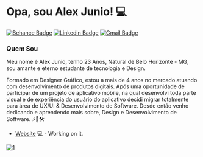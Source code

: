 <!--
**ajuniodx/ajuniodx** is a ✨ _special_ ✨ repository because its `README.md` (this file) appears on your GitHub profile.
### Hi there 👋
Here are some ideas to get you started:

- 🔭 I’m currently working on ...
- 🌱 I’m currently learning ...
- 👯 I’m looking to collaborate on ...
- 🤔 I’m looking for help with ...
- 💬 Ask me about ...
- 📫 How to reach me: ...
- 😄 Pronouns: ...
- ⚡ Fun fact: ...
[![Github Badge](https://img.shields.io/badge/-Github-000?style=flat-square&logo=Github&logoColor=white&link=https://github.com/ajuniodx)](https://github.com/ajuniodx)
-->

# Opa, sou Alex Junio! 💻 

[![Behance Badge](https://img.shields.io/badge/-Behance-d83464?style=flat-square&logo=Behance&logoColor=white&link=https://www.behance.net/alexjuniofaa56)](https://www.behance.net/alexjuniofaa56)
[![Linkedin Badge](https://img.shields.io/badge/-LinkedIn-blue?style=flat-square&logo=Linkedin&logoColor=white&link=https://www.linkedin.com/in/dx-alexjunio)](https://www.linkedin.com/in/dx-alexjunio)
[![Gmail Badge](https://img.shields.io/badge/-Email-e60023?style=flat-square&logo=Gmail&logoColor=white&link=mailto:alexjunioferreira17@gmail.com)](mailto:alexjunioferreira17@gmail.com)




### Quem Sou
‍Meu nome é Alex Junio, tenho 23 Anos, Natural de Belo Horizonte - MG, sou amante e eterno estudante de tecnologia e Design. 

Formado em Designer Gráfico, estou a mais de 4 anos no mercado atuando com desenvolvimento de produtos digitais. Após uma oportunidade de participar de um projeto de aplicativo mobile, na qual desenvolvi toda parte visual e de experiência do usuário do aplicativo decidi migrar totalmente para área de UX/UI & Desenvolvimento de Software. Desde então venho dedicando e aprendendo mais sobre, Design e Desenvolvimento de Software. ⚡🚀🛠️

- [Website](https://althweb.tech/) 💻 - Working on it.

![1](https://github-readme-stats.vercel.app/api/top-langs/?username=ajuniodx&theme=blue-d83464)
